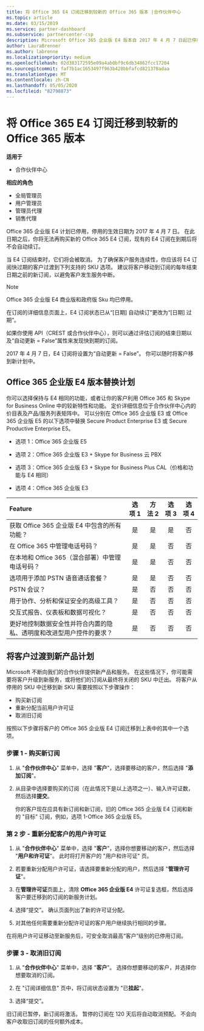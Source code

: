```yaml
---
title: 将 Office 365 E4 订阅迁移到较新的 Office 365 版本 |合作伙伴中心
ms.topic: article
ms.date: 03/15/2019
ms.service: partner-dashboard
ms.subservice: partnercenter-csp
description: Microsoft Office 365 企业版 E4 版本自 2017 年 4 月 7 日起已停用。 了解如何将你的客户订阅迁移到较新版本的 Office 365。
author: LauraBrenner
ms.author: labrenne
ms.localizationpriority: medium
ms.openlocfilehash: 02d383172595e09a4ab0bf9c6db34862fcc17204
ms.sourcegitcommit: faf7b1ac1653497f963b428bbfafcd821378adaa
ms.translationtype: MT
ms.contentlocale: zh-CN
ms.lasthandoff: 05/05/2020
ms.locfileid: "82798873"
---
```

# <a name="migrate-office-365-e4-subscriptions-to-newer-office-365-versions"></a>将 Office 365 E4 订阅迁移到较新的 Office 365 版本

**适用于**

-  合作伙伴中心

**相应的角色**
-   全局管理员
-   用户管理员
-   管理员代理
-   销售代理

Office 365 企业版 E4 计划已停用，停用的生效日期为 2017 年 4 月 7 日。 在此日期之后，你将无法再购买新的 Office 365 E4 订阅，现有的 E4 订阅在到期后将不会自动续订。

当 E4 订阅结束时，它们将会被取消。 为了确保客户服务连续性，你应该将 E4 订阅快过期的客户过渡到下列支持的 SKU 选项。 建议将客户移动到订阅的每年结束日期之前的新订阅，以避免客户发生服务中断。 

> [!NOTE]  
>  Office 365 企业版 E4 商业版和政府版 Sku 均已停用。
 
在订阅的详细信息页面上，E4 订阅状态已从“[日期] 自动续订”更改为“[日期] 过期”。 

如果你使用 API（CREST 或合作伙伴中心），则可以通过评估订阅的结束日期以及“自动更新 = False”属性来发现快到期的订阅。 

2017 年 4 月 7 日，E4 订阅将设置为“自动更新 = False”。 你可以随时将客户移到新计划中。 

## <a name="office-365-enterprise-e4-edition-replacement-plans"></a>Office 365 企业版 E4 版本替换计划

你可以选择保持与 E4 相同的功能，或者让你的客户利用 Office 365 和 Skype for Business Online 中的较新特性和功能。 定价详细信息位于合作伙伴中心内的价目表及产品/服务列表矩阵中。 可以分别在 Office 365 企业版 E3 或 Office 365 企业版 E5 的以下选项中替换 Secure Product Enterprise E3 或 Secure Productive Enterprise E5。

- 选项 1：Office 365 企业版 E5

- 选项 2：Office 365 企业版 E3 + Skype for Business 云 PBX

- 选项 3：Office 365 企业版 E3 + Skype for Business Plus CAL（价格和功能与 E4 相同）

- 选项 4：Office 365 企业版 E3


| Feature | 选项 1 | 方法 2 | 选项 3 | 选项 4 |
| :---    | :------: |   :---:  |   :---:  |   :---:  |
| 获取 Office 365 企业版 E4 中包含的所有功能？ | 是 | 是 | 是 | 否 |
| 在 Office 365 中管理电话号码？ | 是 | 是 | 否 | 否 |
| 在本地和 Office 365（混合部署）中管理电话号码？ | 是 | 是 | 否 | 否 |
| 选项用于添加 PSTN 语音通话套餐？ | 是 | 是 | 否 | 否 |
| PSTN 会议？ | 是 | 否 | 否 | 否 |
| 用于协作、分析和保证安全的高级工具？ | 是 | 否 | 否 | 否 |
| 交互式报告、仪表板和数据可视化？ | 是 | 否 | 否 | 否 | 
| 更好地控制数据安全性并符合内置的隐私、透明度和改进型用户控件的要求？ | 是 | 否 | 否 | 否 | 

## <a name="transition-customers-to-new-product-plans"></a>将客户过渡到新产品计划

Microsoft 不断向我们的合作伙伴提供新产品和服务。 在这些情况下，你可能需要将客户升级到新服务，或将他们的订阅从最终将关闭的 SKU 中迁出。 将客户从停用的 SKU 中迁移到新 SKU 需要按照以下步骤操作：

-   购买新订阅
-   重新分配当前用户许可证
-   取消旧订阅

按照以下步骤将客户的 Office 365 企业版 E4 订阅迁移到上表中的其中一个选项。

### <a name="step-1---purchase-the-new-subscription"></a>步骤 1 - 购买新订阅

1. 从 "**合作伙伴中心**" 菜单中，选择 "**客户**"，选择要移动的客户，然后选择 "**添加订阅**"。

2. 从目录中选择要购买的订阅（在此情况下是以上选项之一）、输入许可证数，然后选择**提交**。

   你的客户现在应具有新订阅和新订阅，旧的 Office 365 企业版 E4 订阅和新的 "目标" 订阅，例如，选项 1-Office 365 企业版 E5。

### <a name="step-2---reassign-the-customers-users-licenses"></a>第 2 步 - 重新分配客户的用户许可证

1. 从 "**合作伙伴中心**" 菜单中，选择 "**客户**"，选择你想要移动的客户，然后选择 "**用户和许可证**"。 此时将打开客户的 "用户和许可证" 页。

2. 若要重新分配用户许可证，请选择要重新分配的用户，然后选择 "**管理许可证**"。

3. 在**管理许可证**页面上，清除 **Office 365 企业版 E4** 许可证复选框，然后选择客户要迁移到的订阅的新服务计划。

4. 选择“提交”。  确认页面列出了新的许可证分配。

5. 对其他任何需要重新分配许可证的客户用户继续执行相同的步骤。

在将用户许可证移动至新服务后，可安全取消最高“客户”级别的已停用订阅。

### <a name="step-3---cancel-the-old-subscription"></a>步骤 3 - 取消旧订阅

1. 从 "**合作伙伴中心**" 菜单中，选择 "**客户**"。 选择你想要移动的客户，并选择你想要取消的订阅。

2. 在 "订阅详细信息" 页中，将订阅状态设置为 "已**挂起**"。

3. 选择“提交”。 

旧订阅已暂停，新订阅将激活。 暂停的订阅在 120 天后将自动取消预配。 不会向客户收取旧订阅的任何额外成本。



 



